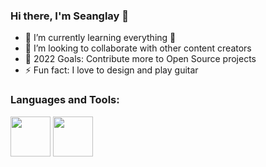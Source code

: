 ### Hi there, I'm Seanglay 👋

- 🌱 I’m currently learning everything 🤣
- 👯 I’m looking to collaborate with other content creators
- 🥅 2022 Goals: Contribute more to Open Source projects
- ⚡ Fun fact: I love to design and play guitar 

### Languages and Tools:

<img
    src="https://upload.wikimedia.org/wikipedia/commons/thumb/a/a7/React-icon.svg/640px-React-icon.svg.png"
    width="64px"
    height="64px"
  />
  <img
    src="https://upload.wikimedia.org/wikipedia/commons/thumb/1/17/GraphQL_Logo.svg/2048px-GraphQL_Logo.svg.png"
    width="64px"
    height="64px"
  />
